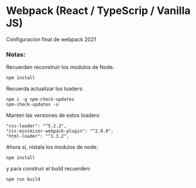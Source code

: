 # Webpack (React / TypeScrip / Vanilla JS)

Configuracion final de webpack 2021

### Notas:
Recuerden reconstruir los modulos de Node.
```
npm install
```

Recuerda actualizar los loaders:
```
npm i -g npm-check-updates
npm-check-updates -u
```

Manten las versiones de estos loaders:
```
"css-loader": "^5.2.2",
"css-minimizer-webpack-plugin": "^2.0.0",
"html-loader": "^1.3.2",
```

Ahora si, nistala los modulos de node:
```
npm install
```

y para construir el build recuerden:
```
npm run build
```
